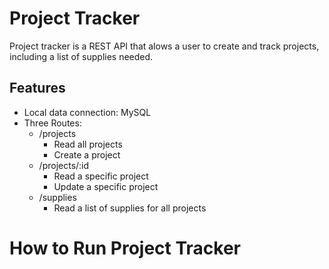 # Project Tracker
Project tracker is a REST API that alows a user to create and track projects, including a list of supplies needed.  

## Features
* Local data connection: MySQL
* Three Routes: 
    * /projects
        * Read all projects
        * Create a project
    * /projects/:id
        * Read a specific project
        * Update a specific project
    * /supplies
        * Read a list of supplies for all projects


# How to Run Project Tracker

